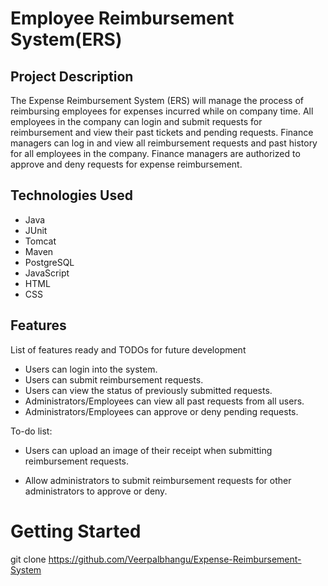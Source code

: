 # Employee Reimbursement System(ERS)

## Project Description
The Expense Reimbursement System (ERS) will manage the process of reimbursing employees for expenses incurred while on company time. All employees in the company can login and submit requests for reimbursement and view their past tickets and pending requests. Finance managers can log in and view all reimbursement requests and past history for all employees in the company. Finance managers are authorized to approve and deny requests for expense reimbursement.

## Technologies Used

* Java
* JUnit
* Tomcat
* Maven
* PostgreSQL
* JavaScript
* HTML
* CSS

## Features
List of features ready and TODOs for future development

* Users can login into the system.
* Users can submit reimbursement requests.
* Users can view the status of previously submitted requests.
* Administrators/Employees can view all past requests from all users.
* Administrators/Employees can approve or deny pending requests.

To-do list:

* Users can upload an image of their receipt when submitting reimbursement requests.

* Allow administrators to submit reimbursement requests for other administrators to approve or deny.

# Getting Started
git clone https://github.com/Veerpalbhangu/Expense-Reimbursement-System



